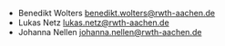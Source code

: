 * Benedikt Wolters <benedikt.wolters@rwth-aachen.de>
* Lukas Netz <lukas.netz@rwth-aachen.de>
* Johanna Nellen <johanna.nellen@rwth-aachen.de>
